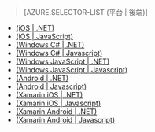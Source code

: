 > [AZURE.SELECTOR-LIST (平台 | 後端)]
- [(iOS | .NET)](mobile-services-dotnet-backend-ios-get-started-push.md)
- [(iOS | JavaScript)](mobile-services-javascript-backend-ios-get-started-push.md)
- [(Windows C# | .NET)](mobile-services-dotnet-backend-windows-universal-dotnet-get-started-push.md)
- [(Windows C# | Javascript)](mobile-services-javascript-backend-windows-universal-dotnet-get-started-push.md)
- [(Windows JavaScript | .NET)](mobile-services-dotnet-backend-windows-universal-javascript-get-started-push.md)
- [(Windows JavaScript | Javascript)](mobile-services-javascript-backend-windows-universal-javascript-get-started-push.md)
- [(Android | .NET)](mobile-services-dotnet-backend-android-get-started-push.md)
- [(Android | Javascript)](mobile-services-javascript-backend-android-get-started-push.md)
- [(Xamarin iOS | .NET)](mobile-services-dotnet-backend-xamarin-ios-get-started-push.md)
- [(Xamarin iOS | Javascript)](partner-xamarin-mobile-services-ios-get-started-push.md)
- [(Xamarin Android | .NET)](mobile-services-dotnet-backend-xamarin-android-get-started-push.md)
- [(Xamarin Android | Javascript)](partner-xamarin-mobile-services-android-get-started-push.md)


<!--HONumber=42-->
